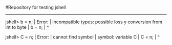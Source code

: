#Repository for testing jshell

------------------------------

jshell> b = n;
|  Error:
|  incompatible types: possible loss
y conversion from int to byte
|  b = n;
|      ^

jshell> C = n;
|  Error:
|  cannot find symbol
|    symbol:   variable C
|  C = n;
|  ^